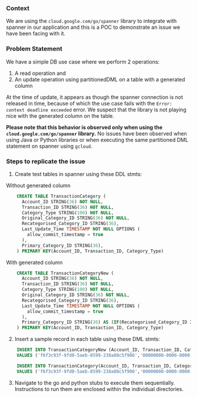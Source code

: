 ### Context

We are using the `cloud.google.com/go/spanner` library to integrate with spanner in our application and this is a POC 
to demonstrate an issue we have been facing with it. 

### Problem Statement
We have a simple DB use case where we perform 2 operations:
1. A read operation and 
2. An update operation using partitionedDML on a table with a generated column

At the time of update, it appears as though the spanner connection is not released in time, because of which the 
use case fails with the `Error: context deadline exceeded` error. We suspect that the library is not playing nice with 
the generated column on the table. 

__Please note that this behavior is observed only when using the `cloud.google.com/go/spanner` library.__
No issues have been observed when using Java or Python libraries or when executing the same partitioned DML statement on
spanner using `gcloud`.


### Steps to replicate the issue

1. Create test tables in spanner using these DDL stmts:

Without generated column
```sql
    CREATE TABLE TransactionCategory (
      Account_ID STRING(36) NOT NULL,
      Transaction_ID STRING(36) NOT NULL,
      Category_Type STRING(100) NOT NULL,
      Original_Category_ID STRING(36) NOT NULL,
      Recategorised_Category_ID STRING(36),
      Last_Update_Time TIMESTAMP NOT NULL OPTIONS (
        allow_commit_timestamp = true
      ),
      Primary_Category_ID STRING(36),
    ) PRIMARY KEY(Account_ID, Transaction_ID, Category_Type)
```

With generated column
```sql
    CREATE TABLE TransactionCategoryNew (
      Account_ID STRING(36) NOT NULL,
      Transaction_ID STRING(36) NOT NULL,
      Category_Type STRING(100) NOT NULL,
      Original_Category_ID STRING(36) NOT NULL,
      Recategorised_Category_ID STRING(36),
      Last_Update_Time TIMESTAMP NOT NULL OPTIONS (
        allow_commit_timestamp = true
      ),
      Primary_Category_ID STRING(36) AS (IF(Recategorised_Category_ID IS NOT NULL, Recategorised_Category_ID, Original_Category_ID)) STORED,
    ) PRIMARY KEY(Account_ID, Transaction_ID, Category_Type)
```

2. Insert a sample record in each table using these DML stmts:

```sql
    INSERT INTO TransactionCategoryNew (Account_ID, Transaction_ID, Category_Type, Last_Update_Time, Original_Category_ID)
    VALUES ('f6f3c93f-9fd0-5aeb-8599-238a88c5f906','00000000-0000-0000-0000-000000000015','Type1',PENDING_COMMIT_TIMESTAMP(),'0cbb1f59-01d2-55df-bbbe-6398004ae29a');
```

```sql
    INSERT INTO TransactionCategory(Account_ID, Transaction_ID, Category_Type, Last_Update_Time, Original_Category_ID)
    VALUES ('f6f3c93f-9fd0-5aeb-8599-238a88c5f906','00000000-0000-0000-0000-000000000015','Type1',PENDING_COMMIT_TIMESTAMP(),'0cbb1f59-01d2-55df-bbbe-6398004ae29a');
```

3. Navigate to the go and python stubs to execute them sequentially. Instructions to run them are enclosed within the 
   individual directories.
   
